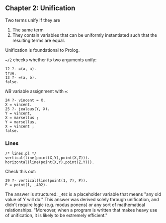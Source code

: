 ## Chapter 2: Unification

Two terms unify if they are
1. The same term
2. They contain variables that can be uniformly instantiated such that the
   resulting terms are equal.

Unification is foundational to Prolog.

`=/2` checks whether its two arguments unify:

```
12 ?- =(a, a).
true.
13 ?- =(a, b).
false.
```

*NB* variable assignment with `=`:

```
24 ?- vincent = X.
X = vincent.
25 ?- jealous(Y, X).
Y = vincent,
X = marsellus ;
Y = marsellus,
X = vincent ;
false.
```

### Lines
```
/* lines.pl */
vertical(line(point(X,Y),point(X,Z))).
horizontal(line(point(X,Y),point(Z,Y))).
```

Check this out:

```
39 ?- vertical(line(point(1, 7), P)).
P = point(1, _402).
```

The answer is structured: `_402` is a placeholder variable that means "any old
value of Y will do." This answer was derived solely through unification, and
didn't require logic (e.g. modus ponens) or any sort of mathematical
relationships. "Moreover, when a program is written that makes heavy use of
unification, it is likely to be extremely efficient."